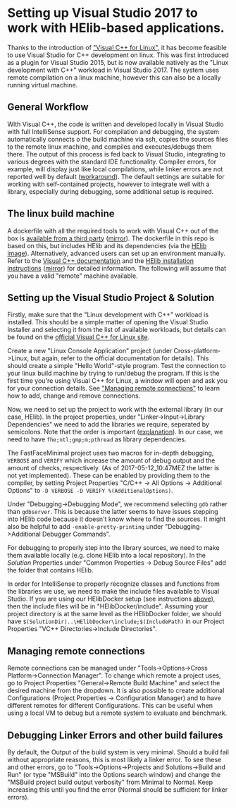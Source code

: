 Setting up Visual Studio 2017 to work with HElib-based applications.
=====

Thanks to the introduction of ["Visual C++ for Linux"](http://aka.ms/vslinux), it has become feasible to use Visual Studio for C++ development on linux. This was first introduced as a plugin for Visual Studio 2015, but is now available natively as the "Linux development with C++" workload in Visual Studio 2017.
The system uses remote compilation on a linux machine, however this can also be a locally running virtual machine.


General Workflow 
---
With Visual C++, the code is written and developed locally in Visual Studio with full IntelliSense support. For compilation and debugging, the system automatically connects o the build machine via ssh, copies the sources files to the remote linux machine, and compiles and executes/debugs them there. The output of this process is fed back to Visual Studio, integrating to various degrees with the standard IDE functionality. Compiler errors, for example, will display just like local compilations, while linker errors are not reported well by default ([workaround](#debugging-linker-errors-and-other-build-failures)). The default settings are suitable for working with self-contained projects, however to integrate well with a library, especially during debugging, some additional setup is required.

The linux build machine
---
A dockerfile with all the required tools to work with Visual C++ out of the box is [available from a third party](https://hub.docker.com/r/ducatel/visual-studio-linux-build-box/) ([mirror](https://github.com/AlexanderViand/Visual-Studio-Linux-Build-Box)). The dockerfile in this repo is based on this, but includes HElib and its dependencies (via the [HElib image](https://hub.docker.com/r/alexanderviand/helib/)).
Alternatively, advanced users can set up an environment manually. Refer to the [Visual C++ documentation](http://aka.ms/vslinux) and the [HElib installation instructions](https://github.com/shaih/HElib/blob/master/INSTALL.txt) ([mirror](https://github.com/AlexanderViand/HElib/blob/master/INSTALL.txt)) for detailed information.
The following will assume that you have a valid "remote" machine available.


Setting up the Visual Studio Project & Solution
---
Firstly, make sure that the "Linux development with C++" workload is installed. This should be a simple matter of opening the Visual Studio Installer and selecting it from the list of available workloads, but details can be found on the [official Visual C++ for Linux site](http://aka.ms/vslinux).

Create a new "Linux Console Application" project (under Cross-platform->Linux, but again, refer to the official documentation for details). This should create a simple "Hello World"-style program. Test the connection to your linux build machine by trying to run/debug the program. If this is the first time you're using Visual C++ for Linux, a window will open and ask you for your connection details. See ["Managing remote connections"](#managing-remote-connections) to learn how to add, change and remove connections.

Now, we need to set up the project to work with the external library (in our case, HElib). In the project properties,
under "Linker->Input->Library Dependencies" we need to add the libraries we require, seperated by semicolons. Note that the order is important ([explanation](http://stackoverflow.com/questions/45135/why-does-the-order-in-which-libraries-are-linked-sometimes-cause-errors-in-gcc)). In our case, we need to have `fhe;ntl;gmp;m;pthread` as library dependencies.

The FastFaceMinimal project uses two macros for in-depth debugging, `VERBOSE` and `VERIFY` which increase the amount of debug output and the amount of checks, respectively. (As of 2017-05-12_10:47MEZ the latter is not yet implemented).
These can be enabled by providing them to the compiler, by setting Project Properties "C/C++ -> All Options -> Additional Options" to `-D VERBOSE -D VERIFY %(AdditionalOptions)`.

Under "Debugging->Debugging Mode", we recommend selecting `gdb` rather than `gdbserver`. This is because the latter seems to have issues stepping into HElib code because it doesn't know where to find the sources. It might also be helpful to add `-enable-pretty-printing` under "Debugging->Additional Debugger Commands".

For debugging to properly step into the library sources, we need to make them available locally (e.g. clone HElib into a local repository). In the *Solution* Properties under "Common Properties -> Debug Source Files" add the folder that contains HElib.

In order for IntelliSense to properly recognize classes and functions from the libraries we use, we need to make the include files available to Visual Studio. If you are using our HElibDocker setup (see instructions [above](#the-linux-build-machine)), then the include files will be in "HElibDocker/include". Assuming your project directory is at the same level as the HElibDocker folder, we should have `$(SolutionDir)..\HElibDocker\include;$(IncludePath)` in our Project Properties "VC++ Directories->Include Directories".

 

Managing remote connections
---
Remote connections can be managed under "Tools->Options->Cross Platform->Connection Manager". To change which remote a project uses, go to Project Properties "General->Remote Build Machine" and select the desired machine from the dropdown. It is also possible to create additional Configurations (Project Properties -> Configuration Manager) and to have different remotes for different Configurations. This can be useful when using a local VM to debug but a remote system to evaluate and benchmark.


Debugging Linker Errors and other build failures
---
By default, the Output of the build system is very minimal. Should a build fail without appropriate reasons, this is most likely a linker error. To see these and other errors, go to "Tools->Options->Projects and Solutions->Build and Run" (or type "MSBuild" into the Options search window) and change the "MSBuild project build output verbosity" from Minimal to Normal. Keep increasing this until you find the error (Normal should be sufficient for linker errors).
